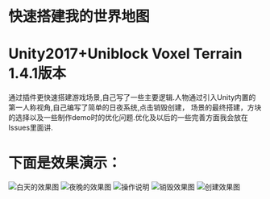 # 快速搭建我的世界地图


# Unity2017+Uniblock Voxel Terrain 1.4.1版本


通过插件更快速搭建游戏场景,自己写了一些主要逻辑.人物通过引入Unity内置的第一人称视角,自己编写了简单的日夜系统,点击销毁创建，
场景的最终搭建，方块的选择以及一些制作demo时的优化问题.优化及以后的一些完善方面我会放在Issues里面讲.



# 下面是效果演示：
![白天的效果图](https://github.com/fctony/QuickMapOfMineCraft/blob/master/Assets/Image/sun.png)
![夜晚的效果图](https://github.com/fctony/QuickMapOfMineCraft/blob/master/Assets/Image/moon.png)
![操作说明](https://github.com/fctony/QuickMapOfMineCraft/blob/master/Assets/Image/bg2.png)
![销毁效果图](https://github.com/fctony/QuickMapOfMineCraft/blob/master/Assets/Image/bg.png)
![创建效果图](https://github.com/fctony/QuickMapOfMineCraft/blob/master/Assets/Image/bg1.png)
